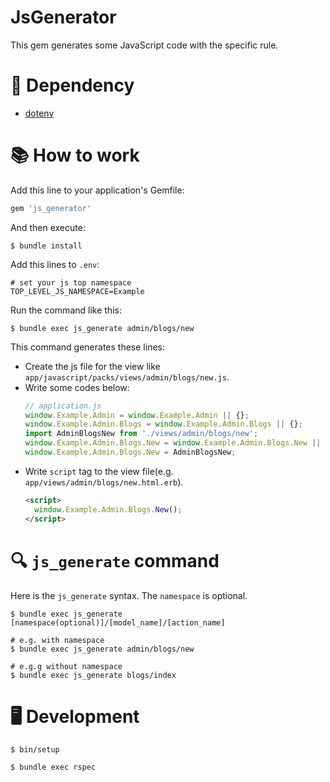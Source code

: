 # JsGenerator

This gem generates some JavaScript code with the specific rule.

# 📌 Dependency

- [dotenv](https://github.com/bkeepers/dotenv)

# 📚 How to work

Add this line to your application's Gemfile:

```ruby
gem 'js_generator'
```

And then execute:

    $ bundle install

Add this lines to `.env`:

```text
# set your js top namespace
TOP_LEVEL_JS_NAMESPACE=Example
```

Run the command like this:

```shell
$ bundle exec js_generate admin/blogs/new 
```

This command generates these lines:

- Create the js file for the view like `app/javascript/packs/views/admin/blogs/new.js`.
- Write some codes below: 
    ```js
    // application.js
    window.Example.Admin = window.Example.Admin || {};
    window.Example.Admin.Blogs = window.Example.Admin.Blogs || {};
    import AdminBlogsNew from './views/admin/blogs/new';
    window.Example.Admin.Blogs.New = window.Example.Admin.Blogs.New || {};
    window.Example.Admin.Blogs.New = AdminBlogsNew;
    ```
- Write `script` tag to the view file(e.g. `app/views/admin/blogs/new.html.erb`).
    ```html
    <script>
      window.Example.Admin.Blogs.New();
    </script>
    ```

# 🔍 `js_generate` command

Here is the `js_generate` syntax. The `namespace` is optional.

```shell
$ bundle exec js_generate [namespace(optional)]/[model_name]/[action_name]

# e.g. with namespace
$ bundle exec js_generate admin/blogs/new

# e.g.g without namespace
$ bundle exec js_generate blogs/index 
```

# 🖥 Development

```shell
$ bin/setup
```

```shell
$ bundle exec rspec
```
